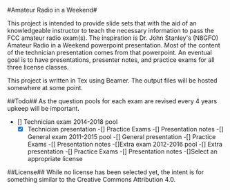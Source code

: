 #Amateur Radio in a Weekend#

This project is intended to provide slide sets that with the aid of an knowledgeable instructor to teach the necessary information to pass the FCC amateur radio exam(s). The inspiration is Dr. John Stanley's (N8GFO) Amateur Radio in a Weekend powerpoint presentation. Most of the content of the technician presentation comes from that powerpoint. An eventual goal is to have presentations, presenter notes, and practice exams for all three license classes.

This project is written in Tex using Beamer. The output files will be hosted somewhere at some point.

##Todo##
As the question pools for each exam are revised every 4 years upkeep will be important.
- [] Technician exam 2014-2018 pool
	-[x] Technician presentation
	-[] Practice Exams
	-[] Presentation notes
-[] General exam 2011-2015 pool
	-[] General presentation
	-[] Practice Exams
	-[] Presentation notes
-[]Extra exam 2012-2016 pool
	-[] Extra presentation
	-[] Practice Exams
	-[] Presentation notes
-[]Select an appropriate license

##License##
While no license has been selected yet, the intent is for something similar to the Creative Commons Attribution 4.0.

